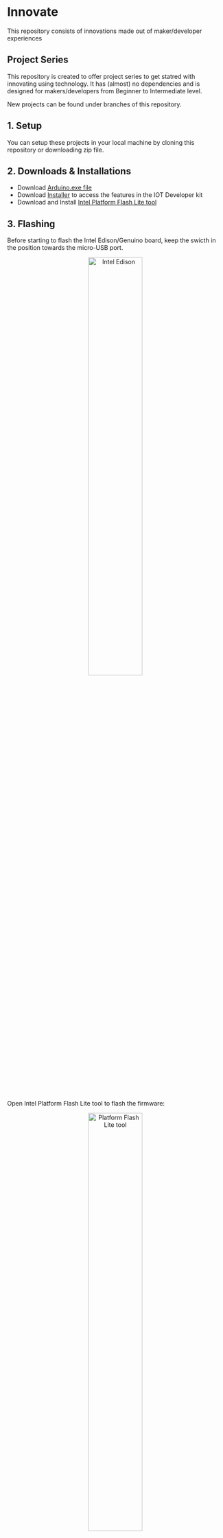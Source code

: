 # Innovate
This repository consists of innovations made out of maker/developer experiences

## Project Series
This repository is created to offer project series to get statred with innovating using technology. It has (almost) no dependencies and is designed for makers/developers from Beginner to Intermediate level.

New projects can be found under branches of this repository.

## 1. Setup
You can setup these projects in your local machine by cloning this repository or downloading zip file.

## 2. Downloads & Installations
* Download [Arduino.exe file](https://www.arduino.cc/en/Main/Software)
* Download [Installer](https://software.intel.com/en-us/iot/hardware/edison/downloads) to access the features in the IOT Developer kit
* Download and Install [Intel Platform Flash Lite tool](https://01.org/android-ia/downloads/intel-platform-flash-tool-lite)

## 3. Flashing
Before starting to flash the Intel Edison/Genuino board, keep the swicth in the position towards the micro-USB port.

<p align="center"><img src="https://lh3.googleusercontent.com/QD81nRntD-q5fwx-AHfEbpJn53LC5EMR3m29Q47XhC47iZcauaSjMSZeHi-jdVhwoH7Vl5-aRbnn-fw0pqz_uvbOr8odHupSB32Ejz3xKeOxvQRcG4y4JLEFDnCXYOZBTTyI-5lBlavZjge6OJBFKWja38eOJlgRKVGIfkbqOO9iaWkmyaQfG0vB2X3rbGGPSpAFOI31IsbRloZQDA6KF-V5dyndgdgToVQwyoyvBl8wEwyhghfb97ZlBmiihq9Ta1eai4iooqelucVl_eb4RpfWpjA5Hbs15uxRBcQDu-8BmJ7ilp69T0wOnF8l2nQ9Y_u36gMiWS6lzEjvdNM1XZbeIkS0W2vj4atWEs67SkYw4jBntjXW4OhzX2xOz0cNCl4zjI8bDIS6XWpyz1TLiaz5LHq491RCOzI8XWUtAH3VBPRl3cTUTaK8Rcbe66xb94vmc1t3un1-CsBJJqwrtR_DAS-RdGM3DFRf-iVMpEpdai9o-gvQjwLvOcWgDM5lEbweeYQiwM_3_viosnBYeX8oS8atTWSyJJdm2sSUoq1jPsbNnCrAkIY96lhFAQUoJfk4pc4_WHN21TZWXu9ukr7b9Yk8tsiNsZmgPSvFLFZFgihTkq4RcA=w1930-h1136-no" alt="Intel Edison" align="center" height="50%" width="50%"></p>

Open Intel Platform Flash Lite tool to flash the firmware:
<p align="center"><img src="https://lh3.googleusercontent.com/ALlWNfysJKHTh8NYQr4SASUf56NNxeEa7vnvPxJX4IFVx07SVlqgk1V5p9SQdatjgbRk7DRbX7zgkdkfiORxt9Snk2bIMMf5UVSWlVO8X5oFAnzqgs_pO4iHRK0VPrAwTVEre4VEhOLID-F9Lst3_lVrn_97exmgK_1X72fidSert8aqHuE7PixloyCHxXZj_4fQb-BhAFsMg15FRuuRJzyboI_Y6sAeDdDYeXrTAjRxFvZEfJBZxtsxB4gXFM7j4DIFZGoILoStBkRv31RLYwRFeJ3_1ni_KPtfq3Ye3MJyHLAHhJf0KeauB0-OHNNJi3xdnR-JBrcxzk4Q1WmwwrVE2S1DmrECKlTi8yEmm1LaT-jg-V3TmK5uT9ykw7BxaEx3gziL6ywLta0xuJhYBsmY-BG_MNpmOkxU-l7FqLAR77pJLdEQPSzyzOnvyCBzGFQze55M-KFd_D-LKG-ktosSkjyZbMZOKbV7Qkgj6qW4HBIcNduAhdIaGtky81yU_1VYgcBfNRuPloXDLt9frBo-H6w2fAx2H4C1llfoy8LTAKO1tfSdGGsjB3pwNvRhGuuveh-TbAsMydnCEDJcPvw3MxHaKhaZ9Z9znHcsv6bZdl1S0hmlNw=w479-h369-no" alt="Platform Flash Lite tool" align="center" height="50%" width="50%"></p>

## 4. Development
Want to contribute? Great! Keep watching this space.

Meanwhile, you can contribute to this by:
* Filing issues
* Contributing Code for adding new innovations
* Contributing Features to existing innovations

Please contact the author for more information on contributing

## 5. License
MIT Licensed

## 6. Author
Anuj Duggal ([LinkedIn](https://in.linkedin.com/in/anujduggal21) | [Twitter](https://twitter.com/AnujDuggal21) | [Facebook](https://www.facebook.com/AnujDuggal88))
